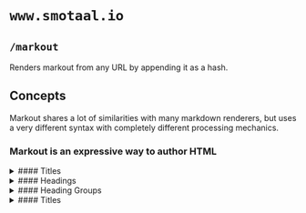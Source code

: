 ﻿# `www.smotaal.io`

## `/markout`

Renders markout from any URL by appending it as a hash.

## Concepts

Markout shares a lot of similarities with many markdown renderers, but uses a very different syntax with completely different processing mechanics.

### Markout is an expressive way to author HTML

<details><summary>
#### Titles
</summary>

- [ ] Title are implicitly defined from leading heading(s)

```md
# Hello World <!-- Title --->
```

- [ ] Title are explicitly defined from first `<title>` tag

```md
# Hello World

<title>Hello World!</title> <!-- Title --->
<title>Hello World!!</title>
```

</details>

<details><summary>
#### Headings
</summary>

- [ ] Headings are created per conventional `#` prefix

<div column-grid>

<!-- prettier-ignore-start -->
```md
# Heading 1
---
## Heading 2
---
### Heading 3
---
#### Heading 4
---
##### Heading 5
---
###### Heading 6
---
####### No Heading 7
```

<figure>
# Heading 1
---
## Heading 2
---
### Heading 3
---
#### Heading 4
---
##### Heading 5
---
###### Heading 6
---
####### No Heading 7
</figure>
<!-- prettier-ignore-end -->

</div>

- [ ] Headings are created using `<h1>`, `<h2>`, `<h3>`, `<h4>`, `<h5>`, and `<h6>` tags

<div column-grid>

<!-- prettier-ignore-start -->
```md
<h1>Heading 1</h1>
---
<h2>Heading 2</h2>
---
<h3>Heading 3</h3>
---
<h4>Heading 4</h4>
---
<h5>Heading 5</h5>
---
<h6>Heading 6</h6>
---
<h7>No Heading 7</h7>
```

<figure>
<h1>Heading 1</h1>
---
<h2>Heading 2</h2>
---
<h3>Heading 3</h3>
---
<h4>Heading 4</h4>
---
<h5>Heading 5</h5>
---
<h6>Heading 6</h6>
---
<h7>No Heading 7</h7>
</figure>
<!-- prettier-ignore-end -->

</div>

</details>

<details><summary>
#### Heading Groups
</summary>

- [ ] Heading groups are created from well-chained heading blocks

<div column-grid>

<!-- prettier-ignore-start -->
```md
# Heading
## Subheading
---
## Heading
### Subheading
---
# Heading
### Heading
```

<figure>
# Heading
## Subheading
---
## Heading
### Subheading
---
# Heading
### Heading
</figure>
<!-- prettier-ignore-end -->

</div>
</details>

<details><summary>
#### Titles
</summary>

- [ ] Heading groups are created from well-chained heading blocks

<div column-grid>

<!-- prettier-ignore-start -->

```md
markdown
```

<figure>
markout
</figure>

<!-- prettier-ignore-end -->

</div>
</details>
